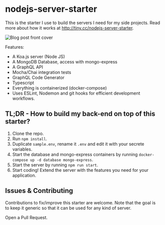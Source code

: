 # nodejs-server-starter

This is the starter I use to build the servers I need for my side projects. Read more about how it works at http://tiny.cc/nodejs-server-starter.

![Blog post front cover](https://miro.medium.com/max/1500/1*i2v2TNtvoB_uq18W4IVLGA.png)

Features:

- A Koa.js server (Node JS)
- A MongoDB Database, access with mongo-express
- A GraphQL API
- Mocha/Chai integration tests
- GraphQL Code Generator
- Typescript
- Everything is containerized (docker-compose)
- Uses ESLint, Nodemon and git hooks for efficient development workflows.

## TL;DR - How to build my back-end on top of this starter?

1. Clone the repo.
2. Run `npm install`.
3. Duplicate `sample.env`, rename it `.env` and edit it with your secrete variables.
4. Start the database and mongo-express containers by running `docker-compose up -d database mongo-express`.
5. Start the server by running `npm run start`.
6. Start coding! Extend the server with the features you need for your application.

## Issues & Contributing

Contributions to fix/improve this starter are welcome. Note that the goal is to keep it generic so that it can be used for any kind of server.

Open a Pull Request.
